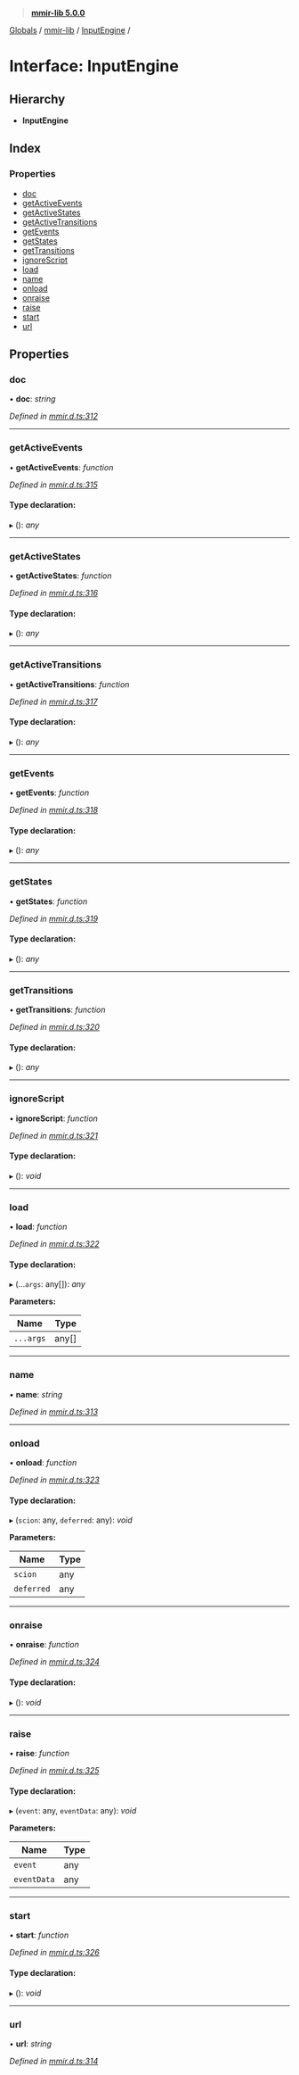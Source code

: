 > **[mmir-lib 5.0.0](../README.md)**

[Globals](../README.md) / [mmir-lib](../modules/mmir_lib.md) / [InputEngine](mmir_lib.inputengine.md) /

# Interface: InputEngine

## Hierarchy

* **InputEngine**

## Index

### Properties

* [doc](mmir_lib.inputengine.md#doc)
* [getActiveEvents](mmir_lib.inputengine.md#getactiveevents)
* [getActiveStates](mmir_lib.inputengine.md#getactivestates)
* [getActiveTransitions](mmir_lib.inputengine.md#getactivetransitions)
* [getEvents](mmir_lib.inputengine.md#getevents)
* [getStates](mmir_lib.inputengine.md#getstates)
* [getTransitions](mmir_lib.inputengine.md#gettransitions)
* [ignoreScript](mmir_lib.inputengine.md#ignorescript)
* [load](mmir_lib.inputengine.md#load)
* [name](mmir_lib.inputengine.md#name)
* [onload](mmir_lib.inputengine.md#onload)
* [onraise](mmir_lib.inputengine.md#onraise)
* [raise](mmir_lib.inputengine.md#raise)
* [start](mmir_lib.inputengine.md#start)
* [url](mmir_lib.inputengine.md#url)

## Properties

###  doc

• **doc**: *string*

*Defined in [mmir.d.ts:312](../../mmir.d.ts#L312)*

___

###  getActiveEvents

• **getActiveEvents**: *function*

*Defined in [mmir.d.ts:315](../../mmir.d.ts#L315)*

#### Type declaration:

▸ (): *any*

___

###  getActiveStates

• **getActiveStates**: *function*

*Defined in [mmir.d.ts:316](../../mmir.d.ts#L316)*

#### Type declaration:

▸ (): *any*

___

###  getActiveTransitions

• **getActiveTransitions**: *function*

*Defined in [mmir.d.ts:317](../../mmir.d.ts#L317)*

#### Type declaration:

▸ (): *any*

___

###  getEvents

• **getEvents**: *function*

*Defined in [mmir.d.ts:318](../../mmir.d.ts#L318)*

#### Type declaration:

▸ (): *any*

___

###  getStates

• **getStates**: *function*

*Defined in [mmir.d.ts:319](../../mmir.d.ts#L319)*

#### Type declaration:

▸ (): *any*

___

###  getTransitions

• **getTransitions**: *function*

*Defined in [mmir.d.ts:320](../../mmir.d.ts#L320)*

#### Type declaration:

▸ (): *any*

___

###  ignoreScript

• **ignoreScript**: *function*

*Defined in [mmir.d.ts:321](../../mmir.d.ts#L321)*

#### Type declaration:

▸ (): *void*

___

###  load

• **load**: *function*

*Defined in [mmir.d.ts:322](../../mmir.d.ts#L322)*

#### Type declaration:

▸ (...`args`: any[]): *any*

**Parameters:**

Name | Type |
------ | ------ |
`...args` | any[] |

___

###  name

• **name**: *string*

*Defined in [mmir.d.ts:313](../../mmir.d.ts#L313)*

___

###  onload

• **onload**: *function*

*Defined in [mmir.d.ts:323](../../mmir.d.ts#L323)*

#### Type declaration:

▸ (`scion`: any, `deferred`: any): *void*

**Parameters:**

Name | Type |
------ | ------ |
`scion` | any |
`deferred` | any |

___

###  onraise

• **onraise**: *function*

*Defined in [mmir.d.ts:324](../../mmir.d.ts#L324)*

#### Type declaration:

▸ (): *void*

___

###  raise

• **raise**: *function*

*Defined in [mmir.d.ts:325](../../mmir.d.ts#L325)*

#### Type declaration:

▸ (`event`: any, `eventData`: any): *void*

**Parameters:**

Name | Type |
------ | ------ |
`event` | any |
`eventData` | any |

___

###  start

• **start**: *function*

*Defined in [mmir.d.ts:326](../../mmir.d.ts#L326)*

#### Type declaration:

▸ (): *void*

___

###  url

• **url**: *string*

*Defined in [mmir.d.ts:314](../../mmir.d.ts#L314)*
